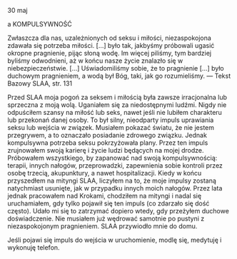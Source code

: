 30 maj

a
KOMPULSYWNOŚĆ

 Zwłaszcza dla nas, uzależnionych od seksu i miłości, niezaspokojona zdawała się potrzeba miłości. [...] było tak, jakbyśmy próbowali ugasić okropne pragnienie, pijąc słoną wodę. Im więcej piliśmy, tym bardziej byliśmy odwodnieni, aż w końcu nasze życie znalazło się w niebezpieczeństwie. [...] Uświadomiliśmy sobie, że to pragnienie [...] było duchowym pragnieniem, a wodą był Bóg, taki, jak go rozumieliśmy. — Tekst Bazowy SLAA, str. 131

 Przed SLAA moja pogoń za seksem i miłością była zawsze irracjonalna lub sprzeczna z moją wolą. Uganiałem się za niedostępnymi ludźmi. Nigdy nie odpuściłem szansy na miłość lub seks, nawet jeśli nie lubiłem charakteru lub przekonań danej osoby. To był silny, nieodparty impuls uprawiania seksu lub wejścia w związek. Musiałem pokazać światu, że nie jestem przegrywem, a to oznaczało posiadanie zdrowego związku. Jednak kompulsywna potrzeba seksu pokrzyżowała plany. Przez ten impuls zrujnowałem swoją karierę i życie ludzi będących na mojej drodze. Próbowałem wszystkiego, by zapanować nad swoją kompulsywnością: terapii, innych nałogów, przeprowadzki, zapewnienia sobie kontroli przez osobę trzecią, akupunktury, a nawet hospitalizacji. Kiedy w końcu przyszedłem na mityngi SLAA, liczyłem na to, że moje impulsy zostaną natychmiast usunięte, jak w przypadku innych moich nałogów. Przez lata jednak pracowałem nad Krokami, chodziłem na mityngi i nadal się uruchamiałem, gdy tylko pojawił się ten impuls (co zdarzało się dość często). Udało mi się to zatrzymać dopiero wtedy, gdy przeżyłem duchowe doświadczenie. Nie musiałem już wędrować samotnie po pustyni z niezaspokojonym pragnieniem. SLAA przywiodło mnie do domu.

 Jeśli pojawi się impuls do wejścia w uruchomienie, modlę się, medytuję i wykonuję telefon.

